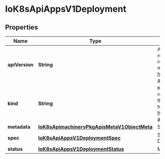
# IoK8sApiAppsV1Deployment

## Properties
Name | Type | Description | Notes
------------ | ------------- | ------------- | -------------
**apiVersion** | **String** | APIVersion defines the versioned schema of this representation of an object. Servers should convert recognized schemas to the latest internal value, and may reject unrecognized values. More info: https://git.k8s.io/community/contributors/devel/sig-architecture/api-conventions.md#resources |  [optional]
**kind** | **String** | Kind is a string value representing the REST resource this object represents. Servers may infer this from the endpoint the client submits requests to. Cannot be updated. In CamelCase. More info: https://git.k8s.io/community/contributors/devel/sig-architecture/api-conventions.md#types-kinds |  [optional]
**metadata** | [**IoK8sApimachineryPkgApisMetaV1ObjectMeta**](IoK8sApimachineryPkgApisMetaV1ObjectMeta.md) | Standard object metadata. |  [optional]
**spec** | [**IoK8sApiAppsV1DeploymentSpec**](IoK8sApiAppsV1DeploymentSpec.md) | Specification of the desired behavior of the Deployment. |  [optional]
**status** | [**IoK8sApiAppsV1DeploymentStatus**](IoK8sApiAppsV1DeploymentStatus.md) | Most recently observed status of the Deployment. |  [optional]




